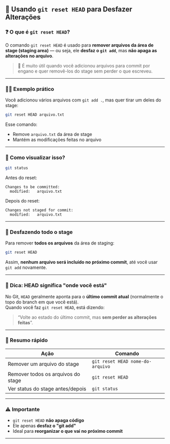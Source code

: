 

## 🔄 Usando `git reset HEAD` para Desfazer Alterações

### ❓ O que é `git reset HEAD`?

O comando `git reset HEAD` é usado para **remover arquivos da área de stage (staging area)** — ou seja, ele **desfaz o `git add`**, mas **não apaga as alterações no arquivo**.

> 🧠 É muito útil quando você adicionou arquivos para commit por engano e quer removê-los do stage sem perder o que escreveu.

---

### 👨‍💻 Exemplo prático

Você adicionou vários arquivos com `git add .`, mas quer tirar um deles do stage:

```bash
git reset HEAD arquivo.txt
```

Esse comando:

- Remove `arquivo.txt` da área de stage
- Mantém as modificações feitas no arquivo

---

### 📄 Como visualizar isso?

```bash
git status
```

Antes do reset:
```
Changes to be committed:
  modified:   arquivo.txt
```

Depois do reset:
```
Changes not staged for commit:
  modified:   arquivo.txt
```

---

### 🧹 Desfazendo todo o stage

Para remover **todos os arquivos** da área de staging:

```bash
git reset HEAD
```

Assim, **nenhum arquivo será incluído no próximo commit**, até você usar `git add` novamente.

---

### 🧠 Dica: HEAD significa "onde você está"

No Git, `HEAD` geralmente aponta para o **último commit atual** (normalmente o topo do branch em que você está).  
Quando você faz `git reset HEAD`, está dizendo:  
> “Volte ao estado do último commit, mas **sem perder as alterações feitas**”.

---

### 📌 Resumo rápido

| Ação                                      | Comando                       |
|-------------------------------------------|-------------------------------|
| Remover um arquivo do stage               | `git reset HEAD nome-do-arquivo` |
| Remover todos os arquivos do stage        | `git reset HEAD`             |
| Ver status do stage antes/depois          | `git status`                 |

---

### ⚠️ Importante

- `git reset HEAD` **não apaga código**
- Ele apenas **desfaz o "git add"**
- Ideal para **reorganizar o que vai no próximo commit**

---
